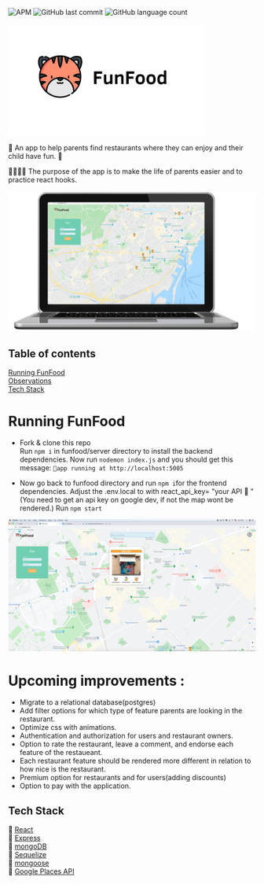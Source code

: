 ![APM](https://img.shields.io/apm/l/react?style=plastic)
![GitHub last commit](https://img.shields.io/github/last-commit/rikiDalvarez/funfood?logo=github&style=plastic)
![GitHub language count](https://img.shields.io/github/languages/count/rikidalvarez/funfood)
<br>
<br>
<img src="funfood/public/Logo-1.png" width="400" />

🐯 An app to help parents find restaurants where they can enjoy and their child have fun. 🐯


👨‍👩‍👧‍👦 The purpose of the app is to make the life of parents easier and to practice react hooks.
<br>
<br>
![](funfood/public/Firstimage-1.png)

## Table of contents

[Running FunFood](#running-funfood)  
[Observations](#observations)  
[Tech Stack](#tech-stack)  

# Running FunFood
- Fork & clone this repo  
  Run `npm i` in funfood/server directory to install the backend dependencies. 
  Now run `nodemon index.js` and you should get this message:
`🚀app running at http://localhost:5005`

- Now go back to funfood directory and run `npm i`for the frontend dependencies. 
  Adjust the .env.local to with react_api_key= "your API 🔑 "
  (You need to get an api key on google dev, if not the map wont be rendered.)
  Run `npm start`

![](funfood/public/choosingRestaurant.png)

# Upcoming improvements :
- Migrate to a relational database(postgres)
- Add filter options for which type of feature parents are looking in the restaurant.
- Optimize css with animations.
- Authentication and authorization for users and restaurant owners.
- Option to rate the restaurant, leave a comment, and endorse each feature of the restaueant.
- Each restaurant feature should be rendered more different in relation to how nice is the restaurant.
- Premium option for restaurants and for users(adding discounts)
- Option to pay with the application.

## Tech Stack

:tiger: [React](https://reactjs.org/)  
:tiger: [Express](https://expressjs.com/)  
:tiger: [mongoDB](https://www.mongodb.com/)  
:tiger: [Sequelize](https://sequelize.org/)  
:tiger: [mongoose](https://mongoosejs.com/)   
:tiger: [Google Places API](https://cloud.google.com/maps-platform/places)

